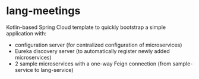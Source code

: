 # lang-meetings
Kotlin-based Spring Cloud template to quickly bootstrap a simple application with:
- configuration server (for centralized configuration of microservices)
- Eureka discovery server (to automatically register newly added microservices)
- 2 sample microservices with a one-way Feign connection (from sample-service to lang-service)
